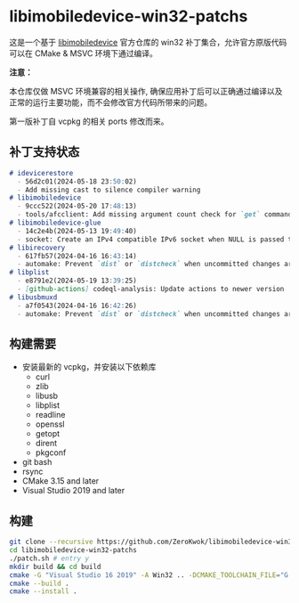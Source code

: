 # libimobiledevice-win32-patchs

这是一个基于 [libimobiledevice](https://github.com/libimobiledevice) 官方仓库的 win32 补丁集合，允许官方原版代码可以在 CMake & MSVC 环境下通过编译。

**注意：**

本仓库仅做 MSVC 环境兼容的相关操作, 确保应用补丁后可以正确通过编译以及正常的运行主要功能，而不会修改官方代码所带来的问题。

第一版补丁自 vcpkg 的相关 ports 修改而来。

## 补丁支持状态

```md
# idevicerestore
  - 56d2c01(2024-05-18 23:50:02)
  - Add missing cast to silence compiler warning
# libimobiledevice
  - 9ccc522(2024-05-20 17:48:13)
  - tools/afcclient: Add missing argument count check for `get` command
# libimobiledevice-glue
  - 14c2e4b(2024-05-13 19:49:40)
  - socket: Create an IPv4 compatible IPv6 socket when NULL is passed to socket_create
# libirecovery
  - 617fb57(2024-04-16 16:43:14)
  - automake: Prevent `dist` or `distcheck` when uncommitted changes are present
# libplist
  - e8791e2(2024-05-19 13:39:25)
  - [github-actions] codeql-analysis: Update actions to newer version
# libusbmuxd
  - a7f0543(2024-04-16 16:42:26)
  - automake: Prevent `dist` or `distcheck` when uncommitted changes are present
```

## 构建需要

- 安装最新的 vcpkg，并安装以下依赖库
  - curl
  - zlib
  - libusb
  - libplist
  - readline
  - openssl
  - getopt
  - dirent
  - pkgconf
- git bash
- rsync
- CMake 3.15 and later
- Visual Studio 2019 and later

## 构建

```bash
git clone --recursive https://github.com/ZeroKwok/libimobiledevice-win32-patchs.git
cd libimobiledevice-win32-patchs
./patch.sh # entry y
mkdir build && cd build
cmake -G "Visual Studio 16 2019" -A Win32 .. -DCMAKE_TOOLCHAIN_FILE="G:/local/vcpkg/scripts/buildsystems/vcpkg.cmake" -DCMAKE_INSTALL_PREFIX="../installed"
cmake --build .
cmake --install .
```
